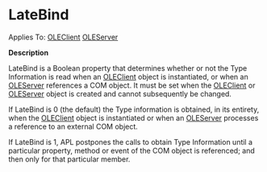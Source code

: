 




<h1 class="heading"><span class="name">LateBind</span></h1>

Applies To: [OLEClient](./oleclient.md) [OLEServer](./oleserver.md)


**Description**





LateBind is a Boolean property that determines whether or not the Type Information is read when an [OLEClient](./oleclient.md) object is instantiated, or when an [OLEServer](./oleserver.md) references a COM object. It must be set when the [OLEClient](./oleclient.md) or [OLEServer](./oleserver.md) object is created and cannot subsequently be changed.


If LateBind is 0 (the default) the Type information is obtained, in its entirety, when the [OLEClient](./oleclient.md) object is instantiated or when an [OLEServer](./oleserver.md) processes a reference to an external COM object.


If LateBind is 1, APL postpones the calls to obtain Type Information until a particular property, method or event of the COM object is referenced; and then only for that particular member.



